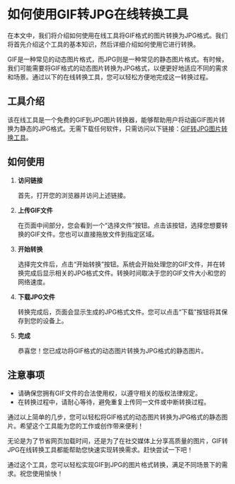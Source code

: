 如何使用GIF转JPG在线转换工具
=================

在本文中，我们将介绍如何使用在线工具将GIF格式的图片转换为JPG格式。我们将首先介绍这个工具的基本知识，然后详细介绍如何使用它进行转换。

GIF是一种常见的动态图片格式，而JPG则是一种常见的静态图片格式。有时候，我们可能需要将GIF格式的动态图片转换为JPG格式，以便更好地适应不同的需求和场景。通过以下的在线转换工具，您可以轻松方便地完成这一转换过程。

工具介绍
----

该在线工具是一个免费的GIF到JPG图片转换器，能够帮助用户将动画GIF图片转换为静态的JPG格式。无需下载任何软件，只需访问以下链接：[GIF转JPG图片转换工具](https://www.onlinecalculatorsfree.com/zh-cn/convert/gif-to-jpg.html)。

如何使用
----

1. **访问链接**
    
    首先，打开您的浏览器并访问上述链接。
2. **上传GIF文件**
    
    在页面中间部分，您会看到一个“选择文件”按钮。点击该按钮，选择您想要转换的GIF文件。您也可以直接拖放文件到指定区域。
3. **开始转换**
    
    选择完文件后，点击“开始转换”按钮。系统会开始处理您的GIF文件，并在转换完成后显示相关的JPG格式文件。转换时间取决于您的GIF文件大小和您的网络速度。
4. **下载JPG文件**
    
    转换完成后，页面会显示生成的JPG格式文件。您可以点击“下载”按钮将其保存到您的设备上。
5. **完成**
    
    恭喜您！您已成功将GIF格式的动态图片转换为JPG格式的静态图片。

注意事项
----

- 请确保您拥有GIF文件的合法使用权，以遵守相关的版权法律规定。
- 在转换过程中，请耐心等待，避免重复上传同一文件或中断转换过程。

通过以上简单的几步，您可以轻松将GIF格式的动态图片转换为JPG格式的静态图片。希望这个工具能为您的工作或创作带来便利！

无论是为了节省网页加载时间，还是为了在社交媒体上分享高质量的图片，GIF转JPG在线转换工具都能帮助您快速实现转换需求。赶快尝试一下吧！

通过这个工具，您可以轻松实现GIF到JPG的图片格式转换，满足不同场景下的需求。祝您使用愉快！